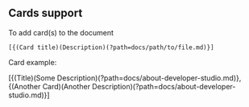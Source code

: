 ## Cards support

To add card(s) to the document

    [{(Card title)(Description)(?path=docs/path/to/file.md)}]
   
Card example:

[{(Title)(Some Description)(?path=docs/about-developer-studio.md)},{(Another Card)(Another Description)(?path=docs/about-developer-studio.md)}]
